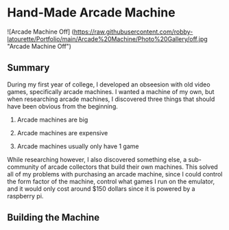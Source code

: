 # Hand-Made Arcade Machine
![Arcade Machine Off] (https://raw.githubusercontent.com/robby-latourette/Portfolio/main/Arcade%20Machine/Photo%20Gallery/off.jpg "Arcade Machine Off")

## Summary
During my first year of college, I developed an obseesion with old video games, specifically arcade machines. 
I wanted a machine of my own, but when researching arcade machines, I discovered three things that should have been obvious from the beginning.

1) Arcade machines are big

2) Arcade machines are expensive

3) Arcade machines usually only have 1 game

While researching however, I also discovered something else, a sub-community of arcade collectors that build their own machines.
This solved all of my problems with purchasing an arcade machine, since I could control the form factor of the machine, control what games I run on the emulator, and it would only cost around $150 dollars since it is powered by a raspberry pi.

## Building the Machine

